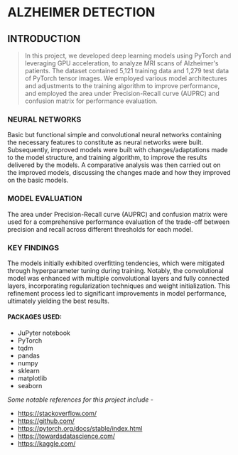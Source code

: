# ALZHEIMER DETECTION 

## INTRODUCTION

> In this project, we developed deep learning models using PyTorch and leveraging GPU acceleration, to analyze MRI scans of Alzheimer's patients. The dataset contained 5,121 training data and 1,279 test data of PyTorch tensor images.
We employed various model architectures and adjustments to the training algorithm to improve performance, and employed the area under Precision-Recall curve (AUPRC) and confusion matrix for performance evaluation.


### NEURAL NETWORKS

Basic but functional simple and convolutional neural networks containing the necessary features to constitute as neural networks were built. Subsequently, improved models were built with changes/adaptations made to the model structure, and training algorithm, to improve the results delivered by the models. A comparative analysis was then carried out on the improved models, discussing the changes made and how they improved on the basic models. 

### MODEL EVALUATION

The area under Precision-Recall curve (AUPRC) and confusion matrix were used for a comprehensive performance evaluation of the trade-off between precision and recall across different thresholds for each model.


### KEY FINDINGS

The models initially exhibited overfitting tendencies, which were mitigated through hyperparameter tuning during training. Notably, the convolutional model was enhanced with multiple convolutional layers and fully connected layers, incorporating regularization techniques and weight initialization. This refinement process led to significant improvements in model performance, ultimately yielding the best results.


#### PACKAGES USED:

- JuPyter notebook
- PyTorch
- tqdm
- pandas
- numpy
- sklearn
- matplotlib
- seaborn


_Some notable references for this project include -_
- https://stackoverflow.com/
- https://github.com/
- https://pytorch.org/docs/stable/index.html
- https://towardsdatascience.com/
- https://kaggle.com/
